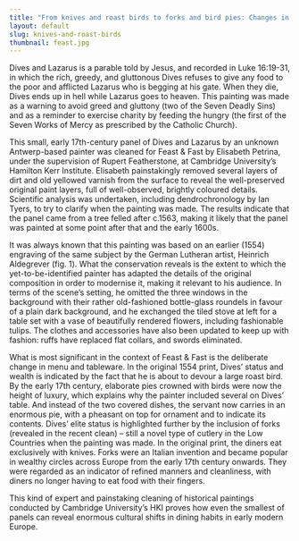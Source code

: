 ```yaml
---
title: "From knives and roast birds to forks and bird pies: Changes in food fashion"
layout: default
slug: knives-and-roast-birds
thumbnail: feast.jpg
---
```


Dives and Lazarus is a parable told by Jesus, and recorded in Luke 16:19-31, in which the rich, greedy, and gluttonous Dives refuses to give any food to the poor and afflicted Lazarus who is begging at his gate. When they die, Dives ends up in hell while Lazarus goes to heaven. This painting was made as a warning to avoid greed and gluttony (two of the Seven Deadly Sins) and as a reminder to exercise charity by feeding the hungry (the first of the Seven Works of Mercy as prescribed by the Catholic Church).

This small, early 17th-century panel of Dives and Lazarus by an unknown Antwerp-based painter was cleaned for Feast & Fast by Elisabeth Petrina, under the supervision of Rupert Featherstone, at Cambridge University’s Hamilton Kerr Institute. Elisabeth painstakingly removed several layers of dirt and old yellowed varnish from the surface to reveal the well-preserved original paint layers, full of well-observed, brightly coloured details. Scientific analysis was undertaken, including dendrochronology by Ian Tyers, to try to clarify when the painting was made. The results indicate that the panel came from a tree felled after c.1563, making it likely that the panel was painted at some point after that and the early 1600s.

It was always known that this painting was based on an earlier (1554) engraving of the same subject by the German Lutheran artist, Heinrich Aldegrever (fig. 1). What the conservation reveals is the extent to which the yet-to-be-identified painter has adapted the details of the original composition in order to modernise it, making it relevant to his audience. In terms of the scene’s setting, he omitted the three windows in the background with their rather old-fashioned bottle-glass roundels in favour of a plain dark background, and he exchanged the tiled stove at left for a table set with a vase of beautifully rendered flowers, including fashionable tulips. The clothes and accessories have also been updated to keep up with fashion: ruffs have replaced flat collars, and swords eliminated.

What is most significant in the context of Feast & Fast is the deliberate change in menu and tableware. In the original 1554 print, Dives’ status and wealth is indicated by the fact that he is about to devour a large roast bird. By the early 17th century, elaborate pies crowned with birds were now the height of luxury, which explains why the painter included several on Dives’ table. And instead of the two covered dishes, the servant now carries in an enormous pie, with a pheasant on top for ornament and to indicate its contents. Dives’ elite status is highlighted further by the inclusion of forks (revealed in the recent clean) – still a novel type of cutlery in the Low Countries when the painting was made. In the original print, the diners eat exclusively with knives. Forks were an Italian invention and became popular in wealthy circles across Europe from the early 17th century onwards. They were regarded as an indicator of refined manners and cleanliness, with diners no longer having to eat food with their fingers.

This kind of expert and painstaking cleaning of historical paintings conducted by Cambridge University’s HKI proves how even the smallest of panels can reveal enormous cultural shifts in dining habits in early modern Europe.
